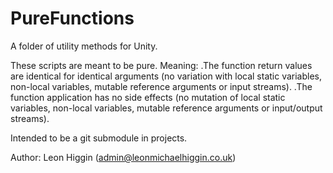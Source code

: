 # PureFunctions
A folder of utility methods for Unity.

These scripts are meant to be pure. Meaning:
.The function return values are identical for identical arguments (no variation with local static variables, non-local variables, mutable reference arguments or input streams).
.The function application has no side effects (no mutation of local static variables, non-local variables, mutable reference arguments or input/output streams).

Intended to be a git submodule in projects.

Author: Leon Higgin (admin@leonmichaelhiggin.co.uk)

